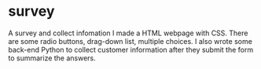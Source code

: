 # survey
A survey and collect infomation
I made a HTML webpage with CSS. There are some radio buttons, drag-down list, multiple choices. 
I also wrote some back-end Python to collect customer information after they submit the form to summarize the answers.
